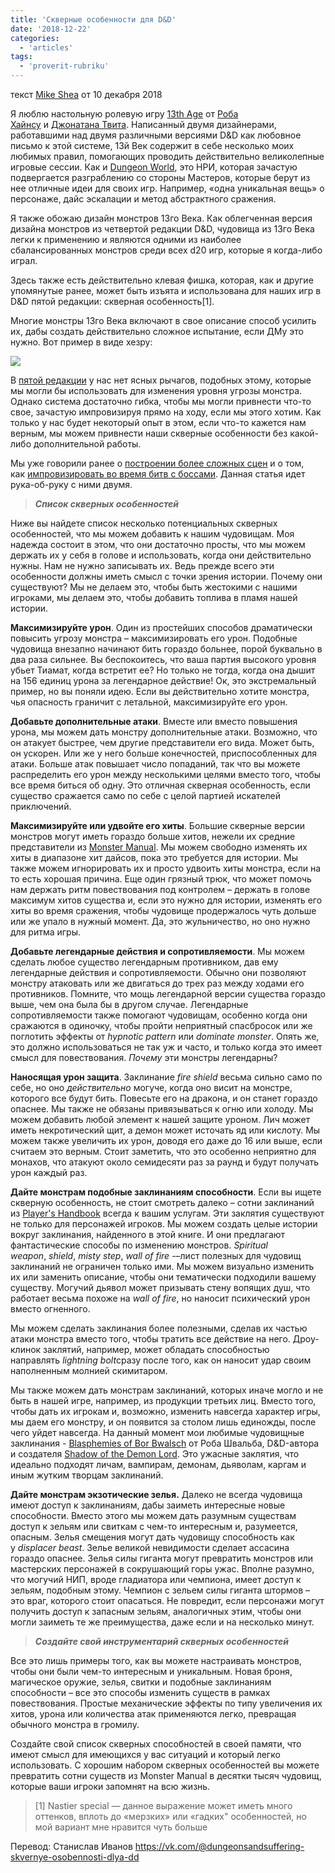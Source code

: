 ```yaml
---
title: 'Скверные особенности для D&D'
date: '2018-12-22'
categories:
  - 'articles'
tags:
  - 'proverit-rubriku'
---
```


текст [Mike Shea](https://vk.com/away.php?to=http%3A%2F%2Fmikeshea.net%2FAbout_Mike_Shea.html&cc_key=) от 10 декабря 2018

Я люблю настольную ролевую игру [13th Age](https://vk.com/away.php?to=https%3A%2F%2Fwww.drivethrurpg.com%2Fproduct%2F118994%2F13th-Age-Core-Book%3Faffiliate_id%3D70406&cc_key=) от [Роба Хайнсу](https://vk.com/away.php?to=https%3A%2F%2Ftwitter.com%2Frobheinsoo&cc_key=) и [Джонатана Твита](https://vk.com/away.php?to=https%3A%2F%2Ftwitter.com%2FJonathanMTweet&cc_key=). Написанный двумя дизайнерами, работавшими над двумя различными версиями D&D как любовное письмо к этой системе, 13й Век содержит в себе несколько моих любимых правил, помогающих проводить действительно великолепные игровые сессии. Как и [Dungeon World](https://vk.com/away.php?to=http%3A%2F%2Fwww.dungeon-world.com%2F&cc_key=), это НРИ, которая зачастую подвергается разграблению со стороны Мастеров, которые берут из нее отличные идеи для своих игр. Например, «одна уникальная вещь» о персонаже, дайс эскалации и метод абстрактного сражения.

Я также обожаю дизайн монстров 13го Века. Как облегченная версия дизайна монстров из четвертой редакции D&D, чудовища из 13го Века легки к применению и являются одними из наиболее сбалансированных монстров среди всех d20 игр, которые я когда-либо играл.

Здесь также есть действительно клевая фишка, которая, как и другие упомянутые ранее, может быть изъята и использована для наших игр в D&D пятой редакции: скверная особенность\[1\].

Многие монстры 13го Века включают в свое описание способ усилить их, дабы создать действительно сложное испытание, если ДМу это нужно. Вот пример в виде хезру:

![](https://pp.userapi.com/c852028/v852028940/70d7d/Vb69trV3zI4.jpg)

В [пятой редакции](https://vk.com/away.php?to=https%3A%2F%2Fwww.amazon.com%2FPlayers-Handbook-Dungeons-Dragons-Wizards%2Fdp%2F0786965606%2Fref%3Das_sl_pc_ss_til%3Ftag%3Dslyflourish-20%26linkCode%3Dw01%26linkId%3DBRA3KRG36IN5H3YC%26creativeASIN%3D0786965606&cc_key=) у нас нет ясных рычагов, подобных этому, которые мы могли бы использовать для изменения уровня угрозы монстра. Однако система достаточно гибка, чтобы мы могли привнести что-то свое, зачастую импровизируя прямо на ходу, если мы этого хотим. Как только у нас будет некоторый опыт в этом, если что-то кажется нам верным, мы можем привнести наши скверные особенности без какой-либо дополнительной работы.

Мы уже говорили ранее о [построении более сложных сцен](https://vk.com/away.php?to=http%3A%2F%2Fslyflourish.com%2Flazy_approach_to_stronger_monsters.html&cc_key=) и о том, как [импровизировать во время битв с боссами](https://vk.com/away.php?to=http%3A%2F%2Fslyflourish.com%2Fimproving_boss_fights.html&cc_key=). Данная статья идет рука-об-руку с ними двумя.

> **_Список скверных особенностей_**

Ниже вы найдете список несколько потенциальных скверных особенностей, что мы можем добавить к нашим чудовищам. Моя надежда состоит в этом, что они достаточно просты, что мы можем держать их у себя в голове и использовать, когда они действительно нужны. Нам не нужно записывать их. Ведь прежде всего эти особенности должны иметь смысл с точки зрения истории. Почему они существуют? Мы не делаем это, чтобы быть жестокими с нашими игроками, мы делаем это, чтобы добавить топлива в пламя нашей истории.

**Максимизируйте урон**. Один из простейших способов драматически повысить угрозу монстра – максимизировать его урон. Подобные чудовища внезапно начинают бить гораздо больнее, порой буквально в два раза сильнее. Вы беспокоитесь, что ваша партия высокого уровня убьет Тиамат, когда встретит ее? Но только не тогда, когда она дышит на 156 единиц урона за легендарное действие! Ок, это экстремальный пример, но вы поняли идею. Если вы действительно хотите монстра, чья опасность граничит с летальной, максимизируйте его урон.

**Добавьте дополнительные атаки**. Вместе или вместо повышения урона, мы можем дать монстру дополнительные атаки. Возможно, что он атакует быстрее, чем другие представители его вида. Может быть, он ускорен. Или же у него больше конечностей, приспособленных для атаки. Больше атак повышает число попаданий, так что вы можете распределить его урон между несколькими целями вместо того, чтобы все время биться об одну. Это отличная скверная особенность, если существо сражается само по себе с целой партией искателей приключений.

**Максимизируйте или удвойте его хиты**. Большие скверные версии монстров могут иметь гораздо больше хитов, нежели их средние представители из [Monster Manual](https://vk.com/away.php?to=https%3A%2F%2Fwww.amazon.com%2FMonster-Manual-Core-Rulebook-Wizards%2Fdp%2F0786965614%2Fref%3Das_sl_pc_ss_til%3Ftag%3Dslyflourish-20%26linkCode%3Dw01%26linkId%3D3IOCHKLMVDQGHXG4%26creativeASIN%3D0786965614&cc_key=). Мы можем свободно изменять их хиты в диапазоне хит дайсов, пока это требуется для истории. Мы также можем игнорировать их и просто удвоить хиты монстра, если на то есть хорошая причина. Еще один грязный трюк, что может помочь нам держать ритм повествования под контролем – держать в голове максимум хитов существа и, если это нужно для истории, изменять его хиты во время сражения, чтобы чудовище продержалось чуть дольше или же упало в нужный момент. Да, это жульничество, но оно нужно для ритма игры.

**Добавьте легендарные действия и сопротивляемости**. Мы можем сделать любое существо легендарным противником, дав ему легендарные действия и сопротивляемости. Обычно они позволяют монстру атаковать или же двигаться до трех раз между ходами его противников. Помните, что мощь легендарной версии существа гораздо выше, чем она была бы в другом случае. Легендарные сопротивляемости также помогают чудовищам, особенно когда они сражаются в одиночку, чтобы пройти неприятный спасбросок или же поглотить эффекты от *hypnotic pattern* или *dominate monster*. Опять же, это должно использоваться не так уж и часто, и только когда это имеет смысл для повествования. *Почему* эти монстры легендарны?

**Наносящая урон защита**. Заклинание *fire shield* весьма сильно само по себе, но оно *действительно* могуче, когда оно висит на монстре, которого все будут бить. Повесьте его на дракона, и он станет гораздо опаснее. Мы также не обязаны привязываться к огню или холоду. Мы можем добавить любой элемент к нашей защите уроном. Лич может иметь некротический щит, а демон может источать яд или кислоту. Мы можем также увеличить их урон, доводя его даже до 16 или выше, если считаем это верным. Стоит заметить, что это особенно неприятно для монахов, что атакуют около семидесяти раз за раунд и будут получать урон каждый раз.

**Дайте монстрам подобные заклинаниям способности**. Если вы ищете скверную особенность, не стоит смотреть далеко – сотни заклинаний из [Player's Handbook](https://vk.com/away.php?to=https%3A%2F%2Fwww.amazon.com%2FPlayers-Handbook-Dungeons-Dragons-Wizards%2Fdp%2F0786965606%2Fref%3Das_sl_pc_ss_til%3Ftag%3Dslyflourish-20%26linkCode%3Dw01%26linkId%3DBRA3KRG36IN5H3YC%26creativeASIN%3D0786965606&cc_key=) всегда к вашим услугам. Эти заклятия существуют не только для персонажей игроков. Мы можем создать целые истории вокруг заклинания, найденного в этой книге. И они предлагают фантастические способы по изменению монстров. *Spiritual weapon*, *shield*, *misty step*, *wall of fire* -–лист полезных для чудовищ заклинаний не ограничен только ими. Мы можем визуально изменить их или заменить описание, чтобы они тематически подходили вашему существу. Могучий дьявол может призывать стену вопящих душ, что работает весьма похоже на *wall of fire*, но наносит психический урон вместо огненного.

Мы можем сделать заклинания более полезными, сделав их частью атаки монстра вместо того, чтобы тратить все действие на него. Дроу-клинок заклятий, например, может обладать способностью направлять *lightning bolt*сразу после того, как он наносит удар своим наполненным молнией скимитаром.

Мы также можем дать монстрам заклинаний, которых иначе могло и не быть в нашей игре, например, из продукции третьих лиц. Вместо того, чтобы дать их игрокам и, возможно, изменить навсегда характер игры, мы даем его монстру, и он появится за столом лишь единожды, после чего уйдет навсегда. На данный момент мои любимые чудовищные заклинания - [Blasphemies of Bor Bwalsch](https://vk.com/away.php?to=https%3A%2F%2Fwww.drivethrurpg.com%2Fproduct%2F258573%2FThe-Blasphemies-of-For-Bwalsch%3Faffiliate_id%3D70406&cc_key=) от Роба Швальба, D&D-автора и создателя [Shadow of the Demon Lord](https://vk.com/away.php?to=https%3A%2F%2Fwww.drivethrurpg.com%2Fproduct%2F155572%2FShadow-of-the-Demon-Lord%3Faffiliate_id%3D70406&cc_key=). Это ужасные заклятия, что идеально подходят личам, вампирам, демонам, дьяволам, каргам и иным жутким творцам заклинаний.

**Дайте монстрам экзотические зелья.** Далеко не всегда чудовища имеют доступ к заклинаниям, дабы заиметь интересные новые способности. Вместо этого мы можем дать разумным существам доступ к зельям или свиткам с чем-то интересным и, разумеется, опасным. Зелья смещения могут дать чудовищу способность как у *displacer beast*. Зелье великой невидимости сделает ассасина гораздо опаснее. Зелья силы гиганта могут превратить монстров или мастерских персонажей в сокрушающий горы ужас. Вполне разумно, что могучий НИП, вроде гладиатора или чемпиона, имеет доступ к зельям, подобным этому. Чемпион с зельем силы гиганта штормов – это враг, которого стоит опасаться. Не повредит, если персонажи могут получить доступ к запасным зельям, аналогичных этим, чтобы они могли заиметь те же преимущества, даже если и на несколько минут.

> **_Создайте свой инструментарий скверных особенностей_**

Все это лишь примеры того, как вы можете настраивать монстров, чтобы они были чем-то интересным и уникальным. Новая броня, магическое оружие, зелья, свитки и подобные заклинаниям способности – все это способы изменить существ в рамках повествования. Простые механические эффекты по типу увеличения их хитов, урона или количества атак применяются легко, превращая обычного монстра в громилу.

Создайте свой список скверных способностей в своей памяти, что имеют смысл для имеющихся у вас ситуаций и который легко использовать. С хорошим набором скверных особенностей вы можете превратить сотни существ из Monster Manual в десятки тысяч чудовищ, которые ваши игроки запомнят на всю жизнь.

> \[1\] Nastier special — данное выражение может иметь много оттенков, вплоть до «мерзких» или «гадких" особенностей, но мой вариант мне нравится чуть больше

Перевод: Станислав Иванов https://vk.com/@dungeonsandsuffering-skvernye-osobennosti-dlya-dd
